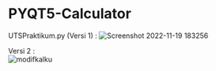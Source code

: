 # PYQT5-Calculator
 
UTSPraktikum.py (Versi 1) :
![Screenshot 2022-11-19 183256](https://user-images.githubusercontent.com/97670164/202848662-5b1f8784-2da9-4ca1-8771-e8ac09c21ca0.png)

Versi 2  :  
![modifkalku](https://user-images.githubusercontent.com/97670164/203553493-8127fee4-3709-41e2-9b66-a44eca640b2a.png)


